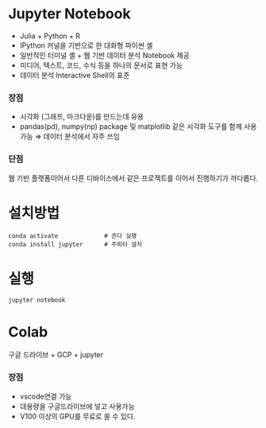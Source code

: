 # Jupyter Notebook
- Julia + Python + R
- IPython 커널을 기반으로 한 대화형 파이썬 셸
- 일반적인 터미널 셸 + 웹 기반 데이터 분석 Notebook 제공
- 미디어, 텍스트, 코드, 수식 등을 하나의 문서로 표현 가능
- 데이터 분석 Interactive Shell의 표준

### 장점 
- 시각화 (그래프, 마크다운)를 만드는데 유용
- pandas(pd), numpy(np) package 및 matplotlib 같은 시각화 도구를 함께 사용 가능 ⇒ 데이터 분석에서 자주 쓰임

### 단점
웹 기반 플랫폼이어서 다른 디바이스에서 같은 프로젝트를 이어서 진행하기가 까다롭다.

# 설치방법
```shell
conda activate             # 콘다 실행
conda install jupyter      # 주피터 설치
```

# 실행
```shell
jupyter notebook
```

# Colab
구글 드라이브 + GCP + jupyter

### 장점
- vscode연결 가능
- 대용량을 구글드라이브에 넣고 사용가능
- V100 이상의 GPU를 무료로 쓸 수 있다.
